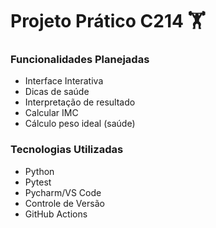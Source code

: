 # Projeto Prático C214 :weight_lifting: 

### Funcionalidades Planejadas<br>
* Interface Interativa
* Dicas de saúde 
* Interpretação de resultado 
* Calcular IMC 
* Cálculo peso ideal (saúde)

### Tecnologias Utilizadas <br>
* Python
* Pytest
* Pycharm/VS Code
* Controle de Versão
* GitHub Actions

